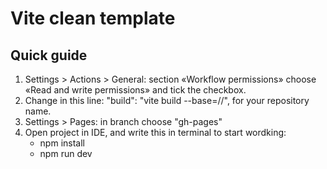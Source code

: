 # Vite clean template

## Quick guide
1. Settings > Actions > General: section «Workflow permissions» choose «Read and write permissions» and tick the checkbox.
2. Change <REPO> in this line:
   "build": "vite build --base=/<REPO>/",
   for your repository name.
3. Settings > Pages: in branch choose "gh-pages"
4. Open project in IDE, and write this in terminal to start wordking:
   - npm install
   - npm run dev
